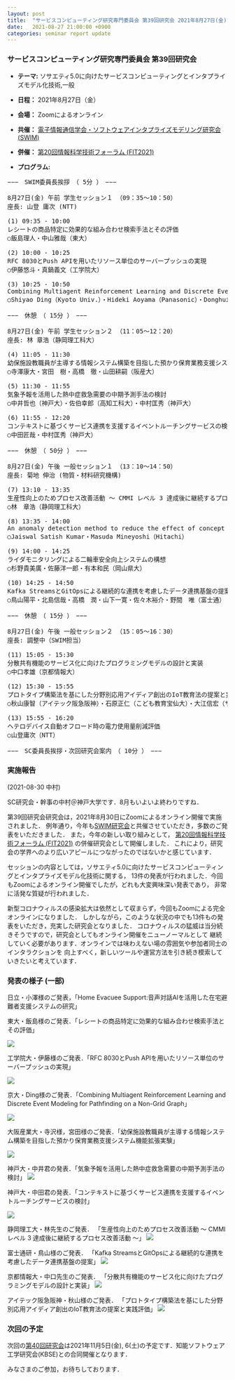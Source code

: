 ```yaml
---
layout: post
title:  "サービスコンピューティング研究専門委員会 第39回研究会 2021年8月27日(金)"
date:   2021-08-27 21:00:00 +0900
categories: seminar report update
---
```


### サービスコンピューティング研究専門委員会 第39回研究会
- __テーマ:__ ソサエティ5.0に向けたサービスコンピューティングとインタプライズモデル化技術,一般
- __日程：__ 2021年8月27日（金）
- __会場：__ Zoomによるオンライン 
- __共催：__ [電子情報通信学会・ソフトウェアインタプライズモデリング研究会(SWIM)](https://www.ieice.org/iss/swim/jpn/)
- __併催：__ [第20回情報科学技術フォーラム (FIT2021)](https://www.ipsj.or.jp/event/fit/fit2021/) 

- __プログラム:__

<pre>
−−−　SWIM委員長挨拶　（ 5分 ）　−−−

8月27日(金) 午前 学生セッション１ （09：35～10：50）
座長: 山登 庸次 (NTT)

(1) 09:35 - 10:00
レシートの商品特定に効果的な組み合わせ検索手法とその評価
○飯島理人・中山雅哉（東大）

(2) 10:00 - 10:25
RFC 8030とPush APIを用いたリソース単位のサーバープッシュの実現
○伊藤悠斗・真鍋義文（工学院大）

(3) 10:25 - 10:50
Combining Multiagent Reinforcement Learning and Discrete Event Modeling for Pathfinding on a Non-Grid Graph
○Shiyao Ding（Kyoto Univ.）・Hideki Aoyama（Panasonic）・Donghui Lin（Kyoto Univ.）

−−−　休憩　（ 15分 ）　−−−

8月27日(金) 午前 学生セッション２ （11：05～12：20）
座長: 林 章浩（静岡理工科大）

(4) 11:05 - 11:30
幼保施設教職員が主導する情報システム構築を目指した預かり保育業務支援システム機能拡張実験
○寺澤康大・宮田　樹・高橋　徹・山田耕嗣（阪産大）

(5) 11:30 - 11:55
気象予報を活用した熱中症救急需要の中期予測手法の検討
○中井哲也（神戸大）・佐伯幸郎（高知工科大）・中村匡秀（神戸大）

(6) 11:55 - 12:20
コンテキストに基づくサービス連携を支援するイベントルーチングサービスの検討
○中田匠哉・中村匡秀（神戸大）

−−−　休憩　（ 50分 ）　−−−

8月27日(金) 午後 一般セッション１ （13：10～14：50）
座長: 菊地 伸治 (物質・材料研究機構)

(7) 13:10 - 13:35
生産性向上のためプロセス改善活動 ～ CMMI レベル 3 達成後に継続するプロセス改善活動 ～
○林　章浩（静岡理工科大）

(8) 13:35 - 14:00
An anomaly detection method to reduce the effect of concept drift
○Jaiswal Satish Kumar・Masuda Mineyoshi（Hitachi）

(9) 14:00 - 14:25
ライダモニタリングによる二輪車安全向上システムの構想
○杉野貴美廣・佐藤洋一郎・有本和民（岡山県大）

(10) 14:25 - 14:50
Kafka StreamsとGitOpsによる継続的な連携を考慮したデータ連携基盤の提案
○鳥山陽平・北島信哉・高橋　潤・山下一寛・佐々木裕介・野間　唯（富士通）

−−−　休憩　（ 15分 ）　−−−

8月27日(金) 午後 一般セッション２ （15：05～16：30）
座長: 調整中（SWIM担当）

(11) 15:05 - 15:30
分散共有機能のサービス化に向けたプログラミングモデルの設計と実装
○中口孝雄（京都情報大）

(12) 15:30 - 15:55
プロトタイプ構築法を基にした分野別応用アイディア創出のIoT教育法の提案と実践評価
○秋山康智（アイテック阪急阪神）・石原正仁（こども教育宝仙大）・大江信宏（サイバー大）・井上雅裕（慶大）・小泉寿男（M2M研究会）

(13) 15:55 - 16:20
ヘテロデバイス自動オフロード時の電力使用量削減評価
○山登庸次（NTT）

−−−　SC委員長挨拶・次回研究会案内　（ 10分 ）　−−−
</pre>

### 実施報告

(2021-08-30 中村)

SC研究会・幹事の中村＠神戸大学です．8月もいよいよ終わりですね．

第39回研究会研究会は，2021年8月30日にZoomによるオンライン開催で実施されました．
例年通り，今年も[SWIM研究会](https://www.ieice.org/iss/swim/jpn/)と共催させていただき，多数のご発表をいただきました．
また，今年の新しい取り組みとして，
[第20回情報科学技術フォーラム (FIT2021)](https://www.ipsj.or.jp/event/fit/fit2021/) の併催研究会として開催しました．
これにより，研究会の学界へのより広いアピールにつながったのではないかと感じています．


セッションの内容としては，ソサエティ5.0に向けたサービスコンピューティングとインタプライズモデル化技術に関する，
13件の発表が行われました．今回もZoomによるオンライン開催でしたが，どれも大変興味深い発表であり，
非常に活発な質疑が行われました．

新型コロナウィルスの感染拡大は依然として収まらず，今回もZoomによる完全オンラインになりました．
しかしながら，このような状況の中でも13件もの発表をいただき，充実した研究会となりました．
コロナウィルスの猛威は当分続きそうですので，研究会としてもオンライン開催をニューノーマルとして
継続していく必要があります．オンラインでは味わえない場の雰囲気や参加者同士のインタラクションを
向上すべく，新しいツールや運営方法を引き続き模索していきたいと考えています．

### 発表の様子 (一部)
 
日立・小澤様のご発表，「Home Evacuee Support:音声対話AIを活用した在宅避難者支援システムの研究」

東大・飯島様のご発表．「レシートの商品特定に効果的な組み合わせ検索手法とその評価」

<img src="/assets/file/20210827/01_presen_iijima.jpg">

工学院大・伊藤様のご発表．「RFC 8030とPush APIを用いたリソース単位のサーバープッシュの実現」

<img src="/assets/file/20210827/02_presen_itoh.jpg">

京大・Ding様のご発表．「Combining Multiagent Reinforcement Learning and Discrete Event Modeling for Pathfinding on a Non-Grid Graph」

<img src="/assets/file/20210827/03_presen_ding.jpg">

大阪産業大・寺沢様，宮田様のご発表．「幼保施設教職員が主導する情報システム構築を目指した預かり保育業務支援システム機能拡張実験」

<img src="/assets/file/20210827/04_presen_terasawa.jpg">

神戸大・中井君の発表．「気象予報を活用した熱中症救急需要の中期予測手法の検討」
<img src="/assets/file/20210827/05_presen_nakai.jpg">


神戸大・中田君の発表．「コンテキストに基づくサービス連携を支援するイベントルーチングサービスの検討」

<img src="/assets/file/20210827/06_presen_nakata.jpg">

静岡理工大・林先生のご発表．
「生産性向上のためプロセス改善活動 ～ CMMI レベル 3 達成後に継続するプロセス改善活動 ～」
<img src="/assets/file/20210827/07_presen_hayashi.jpg">

富士通研・鳥山様のご発表．
「Kafka StreamsとGitOpsによる継続的な連携を考慮したデータ連携基盤の提案」
<img src="/assets/file/20210827/08_presen_toriyama.jpg">

京都情報大・中口先生のご発表．
「分散共有機能のサービス化に向けたプログラミングモデルの設計と実装」
<img src="/assets/file/20210827/09_presen_nakaguchi.jpg">

アイテック阪急阪神・秋山様のご発表．
「プロトタイプ構築法を基にした分野別応用アイディア創出のIoT教育法の提案と実践評価」
<img src="/assets/file/20210827/10_presen_akiyama.jpg">

### 次回の予定

次回の[第40回研究会](https://www.ieice.org/ken/program/index.php?instsoc=IEICE-D&tgid=IEICE-SC&year=0&region=0&sch1=1&schkey=&pnum=0&psize=2&psort=0&layout=&lang=&term=&pskey=&ps1=1&ps2=1&ps3=1&ps4=1&ps5=1&search_mode=)は2021年11月5日(金), 6(土)の予定です．知能ソフトウェア工学研究会(KBSE)との合同開催となります．

みなさまのご参加，お待ちしております．


